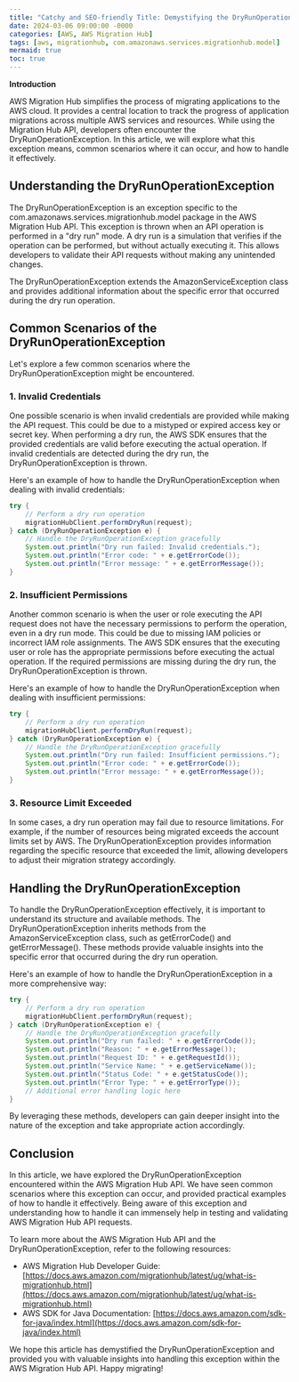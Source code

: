 ```yaml
---
title: "Catchy and SEO-friendly Title: Demystifying the DryRunOperationException in AWS Migration Hub"
date: 2024-03-06 09:00:00 -0000
categories: [AWS, AWS Migration Hub]
tags: [aws, migrationhub, com.amazonaws.services.migrationhub.model]
mermaid: true
toc: true
---
```



**Introduction** 

AWS Migration Hub simplifies the process of migrating applications to the AWS cloud. It provides a central location to track the progress of application migrations across multiple AWS services and resources. While using the Migration Hub API, developers often encounter the DryRunOperationException. In this article, we will explore what this exception means, common scenarios where it can occur, and how to handle it effectively.

## Understanding the DryRunOperationException

The DryRunOperationException is an exception specific to the com.amazonaws.services.migrationhub.model package in the AWS Migration Hub API. This exception is thrown when an API operation is performed in a "dry run" mode. A dry run is a simulation that verifies if the operation can be performed, but without actually executing it. This allows developers to validate their API requests without making any unintended changes.

The DryRunOperationException extends the AmazonServiceException class and provides additional information about the specific error that occurred during the dry run operation.

## Common Scenarios of the DryRunOperationException

Let's explore a few common scenarios where the DryRunOperationException might be encountered.

### 1. Invalid Credentials

One possible scenario is when invalid credentials are provided while making the API request. This could be due to a mistyped or expired access key or secret key. When performing a dry run, the AWS SDK ensures that the provided credentials are valid before executing the actual operation. If invalid credentials are detected during the dry run, the DryRunOperationException is thrown.

Here's an example of how to handle the DryRunOperationException when dealing with invalid credentials:

```java
try {
    // Perform a dry run operation
    migrationHubClient.performDryRun(request);
} catch (DryRunOperationException e) {
    // Handle the DryRunOperationException gracefully
    System.out.println("Dry run failed: Invalid credentials.");
    System.out.println("Error code: " + e.getErrorCode());
    System.out.println("Error message: " + e.getErrorMessage());
}
```

### 2. Insufficient Permissions

Another common scenario is when the user or role executing the API request does not have the necessary permissions to perform the operation, even in a dry run mode. This could be due to missing IAM policies or incorrect IAM role assignments. The AWS SDK ensures that the executing user or role has the appropriate permissions before executing the actual operation. If the required permissions are missing during the dry run, the DryRunOperationException is thrown.

Here's an example of how to handle the DryRunOperationException when dealing with insufficient permissions:

```java
try {
    // Perform a dry run operation
    migrationHubClient.performDryRun(request);
} catch (DryRunOperationException e) {
    // Handle the DryRunOperationException gracefully
    System.out.println("Dry run failed: Insufficient permissions.");
    System.out.println("Error code: " + e.getErrorCode());
    System.out.println("Error message: " + e.getErrorMessage());
}
```

### 3. Resource Limit Exceeded

In some cases, a dry run operation may fail due to resource limitations. For example, if the number of resources being migrated exceeds the account limits set by AWS. The DryRunOperationException provides information regarding the specific resource that exceeded the limit, allowing developers to adjust their migration strategy accordingly.

## Handling the DryRunOperationException

To handle the DryRunOperationException effectively, it is important to understand its structure and available methods. The DryRunOperationException inherits methods from the AmazonServiceException class, such as getErrorCode() and getErrorMessage(). These methods provide valuable insights into the specific error that occurred during the dry run operation.

Here's an example of how to handle the DryRunOperationException in a more comprehensive way:

```java
try {
    // Perform a dry run operation
    migrationHubClient.performDryRun(request);
} catch (DryRunOperationException e) {
    // Handle the DryRunOperationException gracefully
    System.out.println("Dry run failed: " + e.getErrorCode());
    System.out.println("Reason: " + e.getErrorMessage());
    System.out.println("Request ID: " + e.getRequestId());
    System.out.println("Service Name: " + e.getServiceName());
    System.out.println("Status Code: " + e.getStatusCode());
    System.out.println("Error Type: " + e.getErrorType());
    // Additional error handling logic here
}
```

By leveraging these methods, developers can gain deeper insight into the nature of the exception and take appropriate action accordingly.

## Conclusion

In this article, we have explored the DryRunOperationException encountered within the AWS Migration Hub API. We have seen common scenarios where this exception can occur, and provided practical examples of how to handle it effectively. Being aware of this exception and understanding how to handle it can immensely help in testing and validating AWS Migration Hub API requests.

To learn more about the AWS Migration Hub API and the DryRunOperationException, refer to the following resources:
- AWS Migration Hub Developer Guide: [https://docs.aws.amazon.com/migrationhub/latest/ug/what-is-migrationhub.html](https://docs.aws.amazon.com/migrationhub/latest/ug/what-is-migrationhub.html)
- AWS SDK for Java Documentation: [https://docs.aws.amazon.com/sdk-for-java/index.html](https://docs.aws.amazon.com/sdk-for-java/index.html)

We hope this article has demystified the DryRunOperationException and provided you with valuable insights into handling this exception within the AWS Migration Hub API. Happy migrating!